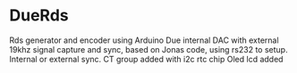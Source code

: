 # DueRds
Rds generator and encoder using Arduino Due internal DAC with external 19khz signal capture and sync, based on Jonas code, using rs232 to setup.
Internal or external sync.
CT group added with i2c rtc chip
Oled lcd added

